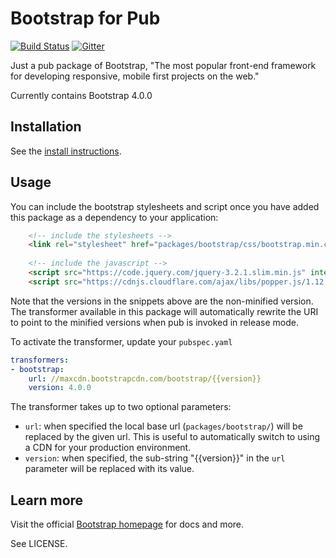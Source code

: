 # Bootstrap for Pub

[![Build Status](https://travis-ci.org/richerlariviere/bootstrap_for_pub.svg?branch=master)](https://travis-ci.org/richerlariviere/bootstrap_for_pub)
[![Gitter](https://img.shields.io/gitter/room/nwjs/nw.js.svg)](https://gitter.im/bootstrap_for_pub)

Just a pub package of Bootstrap,
"The most popular front-end framework
for developing responsive, mobile first
projects on the web."

Currently contains Bootstrap 4.0.0

## Installation

See the [install instructions][install].

## Usage

You can include the bootstrap stylesheets and script once you have added this package as a 
dependency to your application:

```html
    <!-- include the stylesheets -->
    <link rel="stylesheet" href="packages/bootstrap/css/bootstrap.min.css">
    
    <!-- include the javascript -->
    <script src="https://code.jquery.com/jquery-3.2.1.slim.min.js" integrity="sha384-KJ3o2DKtIkvYIK3UENzmM7KCkRr/rE9/Qpg6aAZGJwFDMVNA/GpGFF93hXpG5KkN" crossorigin="anonymous"></script>
    <script src="https://cdnjs.cloudflare.com/ajax/libs/popper.js/1.12.9/umd/popper.min.js" integrity="sha384-ApNbgh9B+Y1QKtv3Rn7W3mgPxhU9K/ScQsAP7hUibX39j7fakFPskvXusvfa0b4Q" crossorigin="anonymous"></script>
```

Note that the versions in the snippets above are the non-minified version.
The transformer available
in this package will automatically rewrite the URI to point to the minified
versions when pub is invoked in release mode.

To activate the transformer, update your `pubspec.yaml`

```yaml
transformers:
- bootstrap:
    url: //maxcdn.bootstrapcdn.com/bootstrap/{{version}}
    version: 4.0.0
```

The transformer takes up to two optional parameters:
- `url`: when specified the local base url (`packages/bootstrap/`) will be
   replaced by the given url. This is useful to automatically switch to
   using a CDN for your production environment.
- `version`: when specified, the sub-string "{{version}}" in the `url`
   parameter will be replaced with its value.

## Learn more

Visit the official [Bootstrap homepage][bs] for docs and more.

See LICENSE.

[install]: https://pub.dartlang.org/packages/bootstrap#installing
[bs]: https://getbootstrap.com
